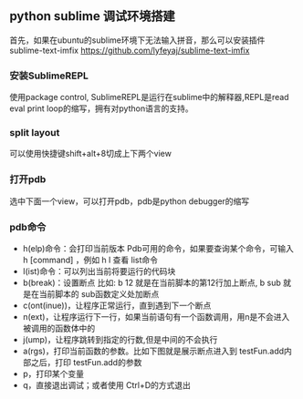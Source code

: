 ## python sublime 调试环境搭建
首先，如果在ubuntu的sublime环境下无法输入拼音，那么可以安装插件sublime-text-imfix
https://github.com/lyfeyaj/sublime-text-imfix

### 安装SublimeREPL
使用package control, SublimeREPL是运行在sublime中的解释器,REPL是read eval print loop的缩写，拥有对python语言的支持。
### split layout
可以使用快捷键shift+alt+8切成上下两个view
### 打开pdb
选中下面一个view，可以打开pdb，pdb是python debugger的缩写

### pdb命令
- h(elp)命令：会打印当前版本 Pdb可用的命令，如果要查询某个命令，可输入 h [command] ，例如 h l 查看 list命令
- l(ist)命令：可以列出当前将要运行的代码块
- b(break)：设置断点
比如: b 12 就是在当前脚本的第12行加上断点,  b sub 就是在当前脚本的 sub函数定义处加断点
- c(ont(inue))，让程序正常运行，直到遇到下一个断点
- n(ext)，让程序运行下一行，如果当前语句有一个函数调用，用n是不会进入被调用的函数体中的
- j(ump)，让程序跳转到指定的行数,但是中间的不会执行
- a(rgs)，打印当前函数的参数。比如下图就是展示断点进入到 testFun.add内部之后，打印 testFun.add的参数
- p，打印某个变量
- q，直接退出调试；或者使用 Ctrl+D的方式退出

